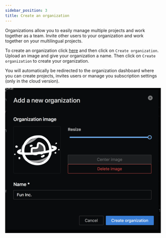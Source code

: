 ```yaml
---
sidebar_position: 3
title: Create an organization
---
```


Organizations allow you to easily manage multiple projects and work together as a team. Invite other users to your organization and work together on your multilingual projects.

To create an organization click [here](https://app.texterify.com/dashboard/organizations) and then click on `Create organization`. Upload an image and give your organization a name. Then click on `Create organization` to create your organization.

You will automatically be redirected to the organization dashboard where you can create projects, invites users or manage you subscription settings (only in the cloud version).

![Create an organization](/img/basics/create_organization.png)
